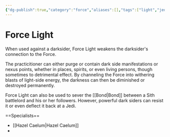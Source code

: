 ```yaml
---
{"dg-publish":true,"category":"force","aliases":[],"tags":["light","jedi","utility","alter"],"permalink":"/force-light/","dgHomeLink":false,"dgPassFrontmatter":true}
---
```


# Force Light
When used against a darksider, Force Light weakens the darksider's connection to the Force. 

The practicitioner can either purge or contain dark side manifestations or nexus points, whether in places, spirits, or even living persons, though sometimes to detrimental effect. By channeling the Force into withering blasts of light-side energy, the darkness can then be diminished or destroyed permanently. 

Force Light can also be used to sever the [[Bond|Bond]] between a Sith battlelord and his or her followers. However, powerful dark siders can resist it or even deflect it back at a Jedi.

==Specialists==
- [[Hazel Caelum|Hazel Caelum]]
- 